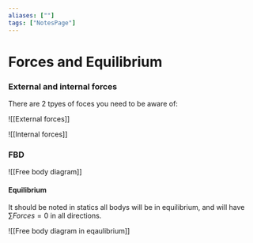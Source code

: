 ```yaml
---
aliases: [""]
tags: ["NotesPage"]
---
```


# Forces and Equilibrium

### External and internal forces
There are 2 tpyes of foces you need to be aware of:

![[External forces]]

![[Internal forces]]

### FBD
![[Free body diagram]]

#### Equilibrium
It should be noted in statics all bodys will be in equilibrium, and will have $\sum Forces = 0$ in all directions.

![[Free body diagram in eqaulibrium]]
